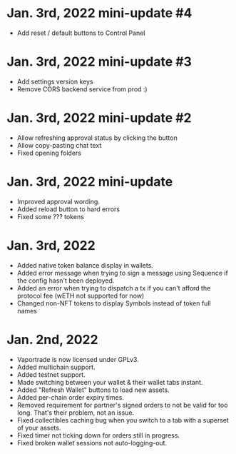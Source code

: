 # Jan. 3rd, 2022 mini-update #4
- Add reset / default buttons to Control Panel
# Jan. 3rd, 2022 mini-update #3
- Add settings version keys
- Remove CORS backend service from prod :)
# Jan. 3rd, 2022 mini-update #2
- Allow refreshing approval status by clicking the button
- Allow copy-pasting chat text
- Fixed opening folders
# Jan. 3rd, 2022 mini-update
 - Improved approval wording.
 - Added reload button to hard errors
 - Fixed some ??? tokens
# Jan. 3rd, 2022
 - Added native token balance display in wallets.
 - Added error message when trying to sign a message using Sequence if the config hasn't been deployed.
 - Added an error when trying to dispatch a tx if you can't afford the protocol fee (wETH not supported for now)
 - Changed non-NFT tokens to display Symbols instead of token full names
# Jan. 2nd, 2022
 - Vaportrade is now licensed under GPLv3.
 - Added multichain support.
 - Added testnet support.
 - Made switching between your wallet & their wallet tabs instant.
 - Added "Refresh Wallet" buttons to load new assets.
 - Added per-chain order expiry times.
 - Removed requirement for partner's signed orders to not be valid for too long. That's their problem, not an issue.
 - Fixed collectibles caching bug when you switch to a tab with a superset of your assets.
 - Fixed timer not ticking down for orders still in progress.
 - Fixed broken wallet sessions not auto-logging-out.